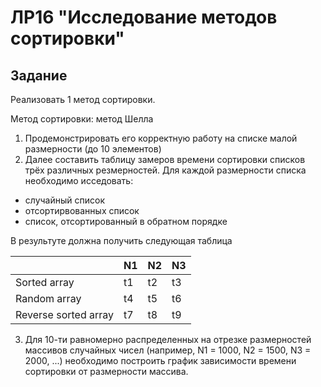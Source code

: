 # ЛР16 "Исследование методов сортировки"

## Задание

Реализовать 1 метод сортировки.

Метод сортировки: метод Шелла

1. Продемонстрировать его корректную работу на списке малой размерности
(до 10 элементов)
2. Далее составить таблицу замеров времени сортировки списков трёх различных
резмерностей. Для каждой размерности списка необходимо исседовать:

* случайный список
* отсортирвованных список
* список, отсортированный в обратном порядке

В результуте должна получить следующая таблица

|                      | N1 | N2 | N3 |
|----------------------|----|----|----|
| Sorted array         | t1 | t2 | t3 |
| Random array         | t4 | t5 | t6 |
| Reverse sorted array | t7 | t8 | t9 |

3. Для 10-ти равномерно распределенных на отрезке размерностей массивов
случайных чисел (например, N1 = 1000, N2 = 1500, N3 = 2000, ...) необходимо
построить график зависимости времени сортировки от размерности массива.

